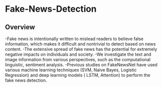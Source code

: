 # Fake-News-Detection

## Overview
-Fake news is intentionally written to mislead readers to believe false information, which makes it difficult and nontrivial to detect based on news content.
-The extensive spread of fake news has the potential for extremely negative impacts on individuals and society.
-We investigate the text and image information from various perspectives, such as the computational linguistic, sentiment analysis.
-Previous studies on FakeNewsNet have used various machine learning techniques (SVM, Naive Bayes, Logistic Regression) and deep learning models ( LSTM, Attention) to perform the fake news detection.



